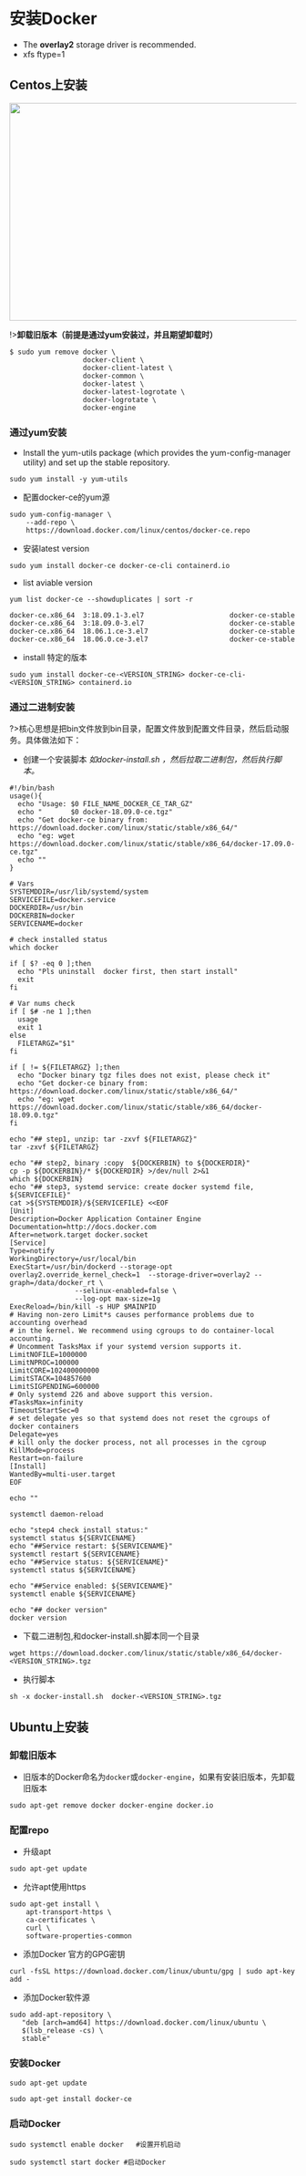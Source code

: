 # 安装Docker

- The **overlay2** storage driver is recommended.
- xfs ftype=1  

## Centos上安装
<div align=left><img src="../../_images/install/centos-logo.jpg#pic_center" height="382" width="618"></div>

!>**卸载旧版本（前提是通过yum安装过，并且期望卸载时）**

```shell
$ sudo yum remove docker \
                  docker-client \
                  docker-client-latest \
                  docker-common \
                  docker-latest \
                  docker-latest-logrotate \
                  docker-logrotate \
                  docker-engine
```

### 通过yum安装

- Install the yum-utils package (which provides the yum-config-manager utility) and set up the stable repository.

```shell
sudo yum install -y yum-utils
```

- 配置docker-ce的yum源

```shell
sudo yum-config-manager \
    --add-repo \
    https://download.docker.com/linux/centos/docker-ce.repo
```

- 安装latest version
```shell
sudo yum install docker-ce docker-ce-cli containerd.io
```

- list aviable version
```shell
yum list docker-ce --showduplicates | sort -r
```
```shell
docker-ce.x86_64  3:18.09.1-3.el7                     docker-ce-stable
docker-ce.x86_64  3:18.09.0-3.el7                     docker-ce-stable
docker-ce.x86_64  18.06.1.ce-3.el7                    docker-ce-stable
docker-ce.x86_64  18.06.0.ce-3.el7                    docker-ce-stable
```

- install 特定的版本
```shell
sudo yum install docker-ce-<VERSION_STRING> docker-ce-cli-<VERSION_STRING> containerd.io
```

### 通过二进制安装

?>核心思想是把bin文件放到bin目录，配置文件放到配置文件目录，然后启动服务。具体做法如下：

- 创建一个安装脚本 *如docker-install.sh ，然后拉取二进制包，然后执行脚本。*

```shell
#!/bin/bash
usage(){
  echo "Usage: $0 FILE_NAME_DOCKER_CE_TAR_GZ"
  echo "       $0 docker-18.09.0-ce.tgz"
  echo "Get docker-ce binary from: https://download.docker.com/linux/static/stable/x86_64/"
  echo "eg: wget https://download.docker.com/linux/static/stable/x86_64/docker-17.09.0-ce.tgz"
  echo "" 
}

# Vars
SYSTEMDDIR=/usr/lib/systemd/system
SERVICEFILE=docker.service
DOCKERDIR=/usr/bin
DOCKERBIN=docker
SERVICENAME=docker

# check installed status
which docker

if [ $? -eq 0 ];then
  echo "Pls uninstall  docker first, then start install"
  exit
fi

# Var nums check
if [ $# -ne 1 ];then
  usage
  exit 1
else
  FILETARGZ="$1"
fi

if [ != ${FILETARGZ} ];then
  echo "Docker binary tgz files does not exist, please check it"
  echo "Get docker-ce binary from: https://download.docker.com/linux/static/stable/x86_64/"
  echo "eg: wget https://download.docker.com/linux/static/stable/x86_64/docker-18.09.0.tgz"
fi

echo "## step1, unzip: tar -zxvf ${FILETARGZ}"
tar -zxvf ${FILETARGZ}

echo "## step2, binary :copy  ${DOCKERBIN} to ${DOCKERDIR}"
cp -p ${DOCKERBIN}/* ${DOCKERDIR} >/dev/null 2>&1
which ${DOCKERBIN}  
echo "## step3, systemd service: create docker systemd file,  ${SERVICEFILE}"
cat >${SYSTEMDDIR}/${SERVICEFILE} <<EOF
[Unit]
Description=Docker Application Container Engine
Documentation=http://docs.docker.com
After=network.target docker.socket
[Service]
Type=notify
WorkingDirectory=/usr/local/bin
ExecStart=/usr/bin/dockerd --storage-opt overlay2.override_kernel_check=1  --storage-driver=overlay2 --graph=/data/docker_rt \
                --selinux-enabled=false \
                --log-opt max-size=1g
ExecReload=/bin/kill -s HUP $MAINPID
# Having non-zero Limit*s causes performance problems due to accounting overhead
# in the kernel. We recommend using cgroups to do container-local accounting.
# Uncomment TasksMax if your systemd version supports it.
LimitNOFILE=1000000
LimitNPROC=100000
LimitCORE=102400000000
LimitSTACK=104857600
LimitSIGPENDING=600000
# Only systemd 226 and above support this version.
#TasksMax=infinity
TimeoutStartSec=0
# set delegate yes so that systemd does not reset the cgroups of docker containers
Delegate=yes
# kill only the docker process, not all processes in the cgroup
KillMode=process
Restart=on-failure
[Install]
WantedBy=multi-user.target
EOF

echo ""

systemctl daemon-reload

echo "step4 check install status:"
systemctl status ${SERVICENAME}
echo "##Service restart: ${SERVICENAME}"
systemctl restart ${SERVICENAME}
echo "##Service status: ${SERVICENAME}"
systemctl status ${SERVICENAME}

echo "##Service enabled: ${SERVICENAME}"
systemctl enable ${SERVICENAME}

echo "## docker version"
docker version
```
- 下载二进制包,和docker-install.sh脚本同一个目录

```shell
wget https://download.docker.com/linux/static/stable/x86_64/docker-<VERSION_STRING>.tgz
```

- 执行脚本

```shell
sh -x docker-install.sh  docker-<VERSION_STRING>.tgz
```

## Ubuntu上安装

### 卸载旧版本

- 旧版本的Docker命名为`docker`或`docker-engine`，如果有安装旧版本，先卸载旧版本

```shell
sudo apt-get remove docker docker-engine docker.io
```

### 配置repo

- 升级apt

```shell
sudo apt-get update
```

- 允许apt使用https

```shell
sudo apt-get install \
    apt-transport-https \
    ca-certificates \
    curl \
    software-properties-common
```

- 添加Docker 官方的GPG密钥

```shell
curl -fsSL https://download.docker.com/linux/ubuntu/gpg | sudo apt-key add -
```

- 添加Docker软件源

```shell
sudo add-apt-repository \
   "deb [arch=amd64] https://download.docker.com/linux/ubuntu \
   $(lsb_release -cs) \
   stable"
```

### 安装Docker

```shell
sudo apt-get update
```
```shell
sudo apt-get install docker-ce
```

### 启动Docker

```shell
sudo systemctl enable docker   #设置开机启动
```

```shell
sudo systemctl start docker #启动Docker
```

